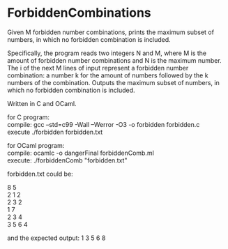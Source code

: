 # ForbiddenCombinations
Given M forbidden number combinations, prints the maximum subset of numbers, in which no forbidden combination is included.

Specifically, the program reads two integers N and M, where M is the amount of forbidden number combinations 
and N is the maximum number.
Τhe i of the next M lines of input represent a forbidden number combination: a number k for the amount of numbers
followed by the k numbers of the combination.
Οutputs the maximum subset of numbers, in which no forbidden combination is included.

Written in C and OCaml. 

for C program:  
compile: gcc –std=c99 -Wall –Werror -O3 -o forbidden forbidden.c  
execute ./forbidden forbidden.txt

for OCaml program:  
compile: ocamlc -o dangerFinal forbiddenComb.ml   
execute: ./forbiddenComb "forbidden.txt"


forbidden.txt could be:

8 5   
2 1 2   
2 3 2   
1 7   
2 3 4   
3 5 6 4   
  
and the expected output: 1 3 5 6 8
